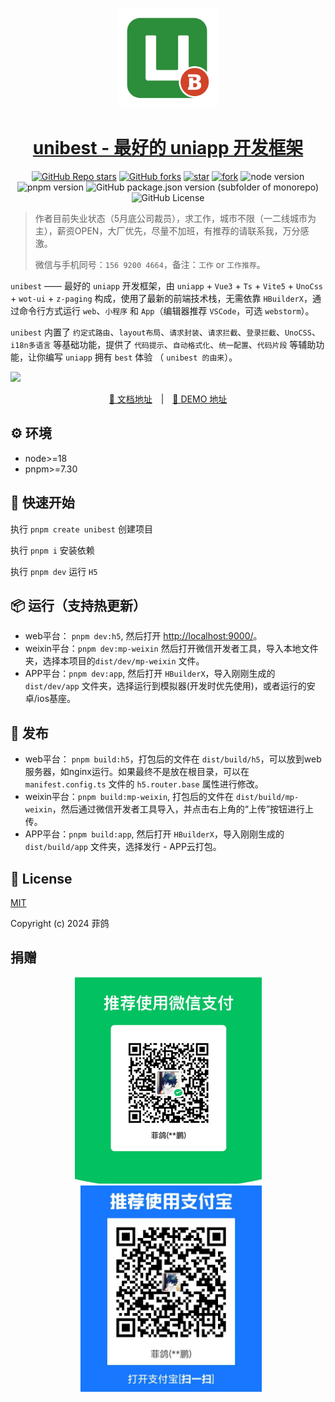 <p align="center">
  <a href="https://github.com/codercup/unibest">
    <img width="160" src="./src/static/logo.svg">
  </a>
</p>

<h1 align="center">
  <a href="https://github.com/codercup/unibest" target="_blank">unibest - 最好的 uniapp 开发框架</a>
</h1>

<div align="center">

[![GitHub Repo stars](https://img.shields.io/github/stars/codercup/unibest?style=flat&logo=github)](https://github.com/codercup/unibest)
[![GitHub forks](https://img.shields.io/github/forks/codercup/unibest?style=flat&logo=github)](https://github.com/codercup/unibest)
[![star](https://gitee.com/codercup/unibest/badge/star.svg?theme=dark)](https://gitee.com/codercup/unibest/stargazers)
[![fork](https://gitee.com/codercup/unibest/badge/fork.svg?theme=dark)](https://gitee.com/codercup/unibest/members)
![node version](https://img.shields.io/badge/node-%3E%3D18-green)
![pnpm version](https://img.shields.io/badge/pnpm-%3E%3D7.30-green)
![GitHub package.json version (subfolder of monorepo)](https://img.shields.io/github/package-json/v/codercup/unibest)
![GitHub License](https://img.shields.io/github/license/codercup/unibest)

</div>

> 作者目前失业状态（5月底公司裁员），求工作，城市不限（一二线城市为主），薪资OPEN，大厂优先，尽量不加班，有推荐的请联系我，万分感激。
>
> 微信与手机同号：`156 9200 4664`，备注：`工作` or `工作推荐`。

`unibest` —— 最好的 `uniapp` 开发框架，由 `uniapp` + `Vue3` + `Ts` + `Vite5` + `UnoCss` + `wot-ui` + `z-paging` 构成，使用了最新的前端技术栈，无需依靠 `HBuilderX`，通过命令行方式运行 `web`、`小程序` 和 `App`（编辑器推荐 `VSCode`，可选 `webstorm`）。

`unibest` 内置了 `约定式路由`、`layout布局`、`请求封装`、`请求拦截`、`登录拦截`、`UnoCSS`、`i18n多语言` 等基础功能，提供了 `代码提示`、`自动格式化`、`统一配置`、`代码片段` 等辅助功能，让你编写 `uniapp` 拥有 `best` 体验 （ `unibest 的由来`）。

![](https://raw.githubusercontent.com/andreasbm/readme/master/screenshots/lines/rainbow.png)

<p align="center">
  <a href="https://codercup.github.io/unibest-docs/" target="_blank">📖 文档地址</a>
  <span style="margin:0 10px;">|</span>
  <a href="https://codercup.github.io/hello-unibest/" target="_blank">📱 DEMO 地址</a>
</p>

## ⚙️ 环境

- node>=18
- pnpm>=7.30

## &#x1F4C2; 快速开始

执行 `pnpm create unibest` 创建项目

执行 `pnpm i` 安装依赖

执行 `pnpm dev` 运行 `H5`

## 📦 运行（支持热更新）

- web平台： `pnpm dev:h5`, 然后打开 [http://localhost:9000/](http://localhost:9000/)。
- weixin平台：`pnpm dev:mp-weixin` 然后打开微信开发者工具，导入本地文件夹，选择本项目的`dist/dev/mp-weixin` 文件。
- APP平台：`pnpm dev:app`, 然后打开 `HBuilderX`，导入刚刚生成的`dist/dev/app` 文件夹，选择运行到模拟器(开发时优先使用)，或者运行的安卓/ios基座。

## 🔗 发布

- web平台： `pnpm build:h5`，打包后的文件在 `dist/build/h5`，可以放到web服务器，如nginx运行。如果最终不是放在根目录，可以在 `manifest.config.ts` 文件的 `h5.router.base` 属性进行修改。
- weixin平台：`pnpm build:mp-weixin`, 打包后的文件在 `dist/build/mp-weixin`，然后通过微信开发者工具导入，并点击右上角的“上传”按钮进行上传。
- APP平台：`pnpm build:app`, 然后打开 `HBuilderX`，导入刚刚生成的`dist/build/app` 文件夹，选择发行 - APP云打包。

## 📄 License

[MIT](https://opensource.org/license/mit/)

Copyright (c) 2024 菲鸽

## 捐赠

<p align='center'>
<img alt="special sponsor appwrite" src="./screenshots/pay-1.png" height="330" style="display:inline-block; height:330px;">
<img alt="special sponsor appwrite" src="./screenshots/pay-2.png" height="330" style="display:inline-block; height:330px; margin-left:10px;">
</p>
